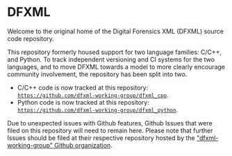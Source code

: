 DFXML
=====

Welcome to the original home of the Digital Forensics XML (DFXML) source code repository.

This repository formerly housed support for two language families: C/C++, and Python.  To track independent versioning and CI systems for the two languages, and to move DFXML towards a model to more clearly encourage community involvement, the repository has been split into two.

* C/C++ code is now tracked at this repository: [`https://github.com/dfxml-working-group/dfxml_cpp`](https://github.com/dfxml-working-group/dfxml_cpp).
* Python code is now tracked at this repository: [`https://github.com/dfxml-working-group/dfxml_python`](https://github.com/dfxml-working-group/dfxml_python).

Due to unexpected issues with Github features, Github Issues that were filed on this repository will need to remain here.  Please note that further Issues should be filed at their respective repository hosted by the ["dfxml-working-group" Github organization](https://github.com/dfxml-working-group/).
